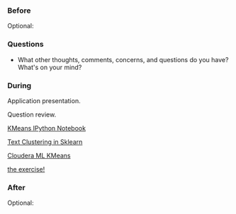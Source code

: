 ### Before

Optional:


### Questions

 * What other thoughts, comments, concerns, and questions do you have? What's on your mind?


### During

Application presentation.

Question review.

[KMeans IPython Notebook](http://nbviewer.ipython.org/github/temporaer/tutorial_ml_gkbionics/blob/master/2%20-%20KMeans.ipynb)

[Text Clustering in Sklearn](http://scikit-learn.org/dev/auto_examples/document_clustering.html)

[Cloudera ML KMeans](http://blog.cloudera.com/blog/2013/03/cloudera_ml_data_science_tools/)

[the exercise!](https://github.com/arahuja/GADS7/tree/master/src/lesson12/kmeans)


### After

Optional:
